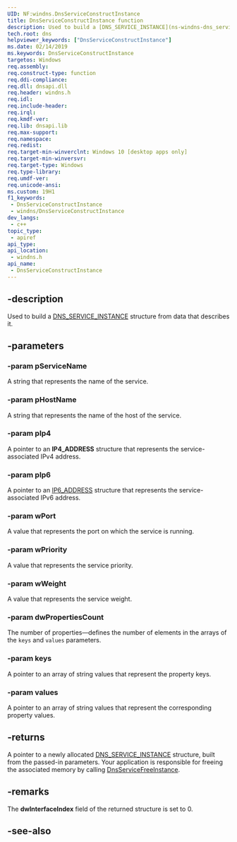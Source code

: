 ```yaml
---
UID: NF:windns.DnsServiceConstructInstance
title: DnsServiceConstructInstance function
description: Used to build a [DNS_SERVICE_INSTANCE](ns-windns-dns_service_instance.md) structure from data that describes it.
tech.root: dns
helpviewer_keywords: ["DnsServiceConstructInstance"]
ms.date: 02/14/2019
ms.keywords: DnsServiceConstructInstance
targetos: Windows
req.assembly: 
req.construct-type: function
req.ddi-compliance: 
req.dll: dnsapi.dll
req.header: windns.h
req.idl: 
req.include-header: 
req.irql: 
req.kmdf-ver: 
req.lib: dnsapi.lib
req.max-support: 
req.namespace: 
req.redist: 
req.target-min-winverclnt: Windows 10 [desktop apps only]
req.target-min-winversvr: 
req.target-type: Windows
req.type-library: 
req.umdf-ver: 
req.unicode-ansi: 
ms.custom: 19H1
f1_keywords:
 - DnsServiceConstructInstance
 - windns/DnsServiceConstructInstance
dev_langs:
 - c++
topic_type:
 - apiref
api_type:
api_location:
 - windns.h
api_name:
 - DnsServiceConstructInstance
---
```


## -description

Used to build a [DNS_SERVICE_INSTANCE](/windows/win32/api/windns/ns-windns-dns_service_instance) structure from data that describes it.

## -parameters

### -param pServiceName

A string that represents the name of the service.

### -param pHostName

A string that represents the name of the host of the service.

### -param pIp4

A pointer to an **IP4_ADDRESS** structure that represents the service-associated IPv4 address.

### -param pIp6

A pointer to an [IP6_ADDRESS](/windows/desktop/api/windns/ns-windns-ip6_address_1) structure that represents the service-associated IPv6 address.

### -param wPort

A value that represents the port on which the service is running.

### -param wPriority

A value that represents the service priority.

### -param wWeight

A value that represents the service weight.

### -param dwPropertiesCount

The number of properties&mdash;defines the number of elements in the arrays of the `keys` and `values` parameters.

### -param keys

A pointer to an array of string values that represent the property keys.

### -param values

A pointer to an array of string values that represent the corresponding property values.

## -returns

A pointer to a newly allocated [DNS_SERVICE_INSTANCE](ns-windns-dns_service_instance.md) structure, built from the passed-in parameters. Your application is responsible for freeing the associated memory by calling [DnsServiceFreeInstance](nf-windns-dnsservicefreeinstance.md).

## -remarks

The **dwInterfaceIndex** field of the returned structure is set to 0.

## -see-also

